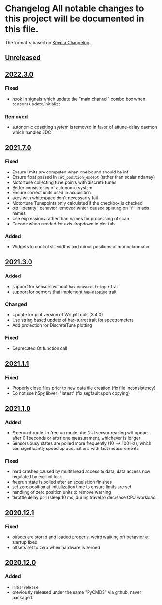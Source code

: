 # Changelog All notable changes to this project will be documented in this file.

The format is based on [Keep a Changelog](https://keepachangelog.com/).

## [Unreleased]

## [2022.3.0]

### Fixed
- hook in signals which update the "main channel" combo box when sensors update/initialize

### Removed
- autonomic cosetting system is removed in favor of attune-delay daemon which handles SDC

## [2021.7.0]

### Fixed
- Ensure limits are computed when one bound should be inf
- Ensure float passed in `set_position_except` (rather than scalar ndarray)
- Motortune collecting tune points with discrete tunes
- Better consistency of autonomic system
- Ensure correct units used in acquisition
- axes with whitespace don't necessarily fail
- Motortune Tunepoints only calculated if the checkbox is checked
- old "identity" behavior removed which caused splitting on "F" in axis names
- Use expressions rather than names for processing of scan
- Decode when needed for axis dropdown in plot tab

### Added
- Widgets to control slit widths and mirror positions of monochromator

## [2021.3.0]

### Added
- support for sensors without `has-measure-trigger` trait
- support for sensors that implement `has-mapping` trait

### Changed
- Update for pint version of WrightTools (3.4.0)
- Use string based update of has-turret trait for spectrometers
- Add protection for DiscreteTune plotting

### Fixed
- Deprecated Qt function call

## [2021.1.1]

### Fixed
- Properly close files prior to new data file creation (fix file inconsistency)
- Do not use h5py libver="latest" (fix segfault upon copying)

## [2021.1.0]

### Added
- Freerun throttle:  In freerun mode, the GUI sensor reading will update after 0.1 seconds or after one measurement, whichever is longer
- Sensors busy states are polled more frequently (10 --> 100 Hz), which can significantly speed up acquisitions with fast measurements

### Fixed
- hard crashes caused by multithread access to data, data access now regulated by explicit lock
- freerun state is polled after an acquisition finishes
- set zero position at initialization time to ensure limits are set
- handling of zero position units to remove warning
- throttle delay poll (sleep 10 ms) during travel to decrease CPU workload

## [2020.12.1]

### Fixed
- offsets are stored and loaded properly, weird walking off behavior at startup fixed
- offsets set to zero when hardware is zeroed

## [2020.12.0]

### Added
- initial release
- previously released under the name "PyCMDS" via github, never packaged.

[Unreleased]: https://github.com/wright-group/yaqc-cmds/compare/2022.3.0...master
[2022.3.0]: https://github.com/wright-group/yaqc-cmds/compare/2021.7.0...2022.3.0
[2021.7.0]: https://github.com/wright-group/yaqc-cmds/compare/2021.3.0...2021.7.0
[2021.3.0]: https://github.com/wright-group/yaqc-cmds/compare/2021.1.1...2021.3.0
[2021.1.1]: https://github.com/wright-group/yaqc-cmds/compare/2021.1.0...2021.1.1
[2021.1.0]: https://github.com/wright-group/yaqc-cmds/compare/2020.12.1...2021.1.0
[2020.12.1]: https://github.com/wright-group/yaqc-cmds/compare/2020.12.0...2020.12.1
[2020.12.0]: https://github.com/wright-group/yaqc-cmds/releases/tag/2020.12.0

